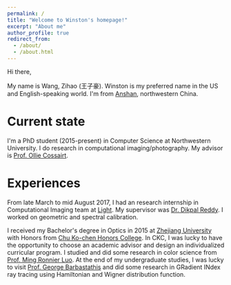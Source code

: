 ```yaml
---
permalink: /
title: "Welcome to Winston's homepage!"
excerpt: "About me"
author_profile: true
redirect_from: 
  - /about/
  - /about.html
---
```


Hi there,

My name is Wang, Zihao (王子豪). Winston is my preferred name in the US and English-speaking world. I'm from [Anshan](https://www.google.com/maps/place/Anshan,+Liaoning,+China/@41.1163422,122.866278,11z/data=!3m1!4b1!4m5!3m4!1s0x5e28b5d159b26c5d:0x7c815864a47d5bd9!8m2!3d41.108647!4d122.994329), northwestern China.

Current state
======
I'm a PhD student (2015-present) in Computer Science at Northwestern University. I do research in computational imaging/photography. My advisor is [Prof. Ollie Cossairt](http://compphotolab.northwestern.edu/people/oliver-ollie-cossairt/).

Experiences
======
From late March to mid August 2017, I had an research internship in Computational Imaging team at [Light](http://www.light.co). My supervisor was [Dr. Dikpal Reddy](https://scholar.google.com/citations?user=zlQCFzkAAAAJ&hl=en&oi=ao). I worked on geometric and spectral calibration.

I received my Bachelor's degree in Optics in 2015 at [Zhejiang University](http://www.zju.edu.cn/english/) with Honors from [Chu Ko-chen Honors College](https://en.wikipedia.org/wiki/Chu_Kochen_Honors_College,_Zhejiang_University). In CKC, I was lucky to have the opportunity to choose an academic advisor and design an individualized curricular program. I studied and did some research in color science from [Prof. Ming Ronnier Luo](https://scholar.google.com.hk/citations?user=iQ17HxkAAAAJ&hl=en). At the end of my undergraduate studies, I was lucky to visit [Prof. George Barbastathis](https://scholar.google.com/citations?user=4rsJDwUAAAAJ&hl=en) and did some research in GRadient INdex ray tracing using Hamiltonian and Wigner distribution function.

